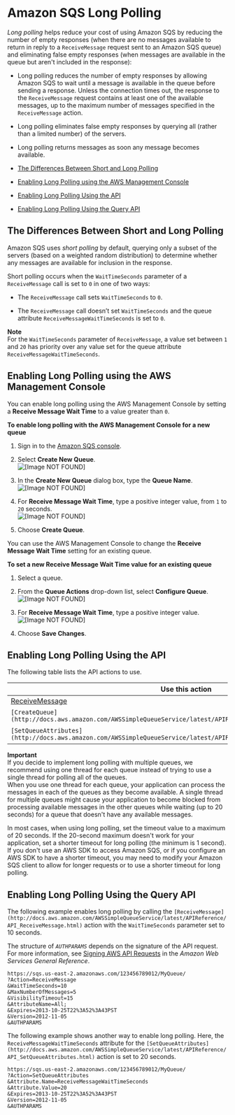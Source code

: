 # Amazon SQS Long Polling<a name="sqs-long-polling"></a>

*Long polling* helps reduce your cost of using Amazon SQS by reducing the number of empty responses \(when there are no messages available to return in reply to a `ReceiveMessage` request sent to an Amazon SQS queue\) and eliminating false empty responses \(when messages are available in the queue but aren't included in the response\):

+ Long polling reduces the number of empty responses by allowing Amazon SQS to wait until a message is available in the queue before sending a response\. Unless the connection times out, the response to the `ReceiveMessage` request contains at least one of the available messages, up to the maximum number of messages specified in the `ReceiveMessage` action\.

+ Long polling eliminates false empty responses by querying all \(rather than a limited number\) of the servers\.

+ Long polling returns messages as soon any message becomes available\.


+ [The Differences Between Short and Long Polling](#sqs-short-long-polling-differences)
+ [Enabling Long Polling using the AWS Management Console](#sqs-long-polling-console)
+ [Enabling Long Polling Using the API](#sqs-long-polling-api)
+ [Enabling Long Polling Using the Query API](#sqs-long-polling-query-api)

## The Differences Between Short and Long Polling<a name="sqs-short-long-polling-differences"></a>

Amazon SQS uses *short polling* by default, querying only a subset of the servers \(based on a weighted random distribution\) to determine whether any messages are available for inclusion in the response\.

Short polling occurs when the `WaitTimeSeconds` parameter of a `ReceiveMessage` call is set to `0` in one of two ways:

+ The `ReceiveMessage` call sets `WaitTimeSeconds` to `0`\.

+ The `ReceiveMessage` call doesn’t set `WaitTimeSeconds` and the queue attribute `ReceiveMessageWaitTimeSeconds` is set to `0`\.

**Note**  
For the `WaitTimeSeconds` parameter of `ReceiveMessage`, a value set between `1` and `20` has priority over any value set for the queue attribute `ReceiveMessageWaitTimeSeconds`\.

## Enabling Long Polling using the AWS Management Console<a name="sqs-long-polling-console"></a>

You can enable long polling using the AWS Management Console by setting a **Receive Message Wait Time** to a value greater than `0`\.

**To enable long polling with the AWS Management Console for a new queue**

1. Sign in to the [Amazon SQS console](https://console.aws.amazon.com/sqs/)\.

1. Select **Create New Queue**\.  
![\[Image NOT FOUND\]](http://docs.aws.amazon.com/AWSSimpleQueueService/latest/SQSDeveloperGuide/images/AWS_Console_Create_New_Queue.png)

1. In the **Create New Queue** dialog box, type the **Queue Name**\.   
![\[Image NOT FOUND\]](http://docs.aws.amazon.com/AWSSimpleQueueService/latest/SQSDeveloperGuide/images/AWS_Console_Create_New_Queue_Dialog.png)

1. For **Receive Message Wait Time**, type a positive integer value, from `1` to `20` seconds\.  
![\[Image NOT FOUND\]](http://docs.aws.amazon.com/AWSSimpleQueueService/latest/SQSDeveloperGuide/images/AWS_Console_Create_New_Queue_Dialog_Receive.png)

1. Choose **Create Queue**\.

You can use the AWS Management Console to change the **Receive Message Wait Time** setting for an existing queue\.

**To set a new Receive Message Wait Time value for an existing queue**

1. Select a queue\.

1. From the **Queue Actions** drop\-down list, select **Configure Queue**\.  
![\[Image NOT FOUND\]](http://docs.aws.amazon.com/AWSSimpleQueueService/latest/SQSDeveloperGuide/images/sqs-tutorials-configure-queue.png)

1. For **Receive Message Wait Time**, type a positive integer value\.  
![\[Image NOT FOUND\]](http://docs.aws.amazon.com/AWSSimpleQueueService/latest/SQSDeveloperGuide/images/AWS_Console_Queue_Actions_Configure_Queue_Receive.png)

1. Choose **Save Changes**\.

## Enabling Long Polling Using the API<a name="sqs-long-polling-api"></a>

The following table lists the API actions to use\.


| Use this action | Use\.\.\. | 
| --- | --- | 
| [ReceiveMessage](http://docs.aws.amazon.com/AWSSimpleQueueService/latest/APIReference/API_ReceiveMessage.html) |  `WaitTimeSeconds` parameter  | 
| `[CreateQueue](http://docs.aws.amazon.com/AWSSimpleQueueService/latest/APIReference/API_CreateQueue.html)` |  `ReceiveMessageWaitTimeSeconds` attribute  | 
|  `[SetQueueAttributes](http://docs.aws.amazon.com/AWSSimpleQueueService/latest/APIReference/API_SetQueueAttributes.html)`  |  `ReceiveMessageWaitTimeSeconds` attribute  | 

**Important**  
If you decide to implement long polling with multiple queues, we recommend using one thread for each queue instead of trying to use a single thread for polling all of the queues\.  
When you use one thread for each queue, your application can process the messages in each of the queues as they become available\. A single thread for multiple queues might cause your application to become blocked from processing available messages in the other queues while waiting \(up to 20 seconds\) for a queue that doesn't have any available messages\.

In most cases, when using long polling, set the timeout value to a maximum of 20 seconds\. If the 20\-second maximum doesn't work for your application, set a shorter timeout for long polling \(the minimum is 1 second\)\. If you don't use an AWS SDK to access Amazon SQS, or if you configure an AWS SDK to have a shorter timeout, you may need to modify your Amazon SQS client to allow for longer requests or to use a shorter timeout for long polling\.

## Enabling Long Polling Using the Query API<a name="sqs-long-polling-query-api"></a>

The following example enables long polling by calling the `[ReceiveMessage](http://docs.aws.amazon.com/AWSSimpleQueueService/latest/APIReference/API_ReceiveMessage.html)` action with the `WaitTimeSeconds` parameter set to 10 seconds\.

The structure of *`AUTHPARAMS`* depends on the signature of the API request\. For more information, see [Signing AWS API Requests](http://docs.aws.amazon.com/general/latest/gr/signing_aws_api_requests.html) in the *Amazon Web Services General Reference*\.

```
https://sqs.us-east-2.amazonaws.com/123456789012/MyQueue/
?Action=ReceiveMessage
&WaitTimeSeconds=10
&MaxNumberOfMessages=5
&VisibilityTimeout=15
&AttributeName=All;
&Expires=2013-10-25T22%3A52%3A43PST
&Version=2012-11-05
&AUTHPARAMS
```

The following example shows another way to enable long polling\. Here, the `ReceiveMessageWaitTimeSeconds` attribute for the `[SetQueueAttributes](http://docs.aws.amazon.com/AWSSimpleQueueService/latest/APIReference/API_SetQueueAttributes.html)` action is set to 20 seconds\.

```
https://sqs.us-east-2.amazonaws.com/123456789012/MyQueue/
?Action=SetQueueAttributes
&Attribute.Name=ReceiveMessageWaitTimeSeconds
&Attribute.Value=20
&Expires=2013-10-25T22%3A52%3A43PST
&Version=2012-11-05
&AUTHPARAMS
```